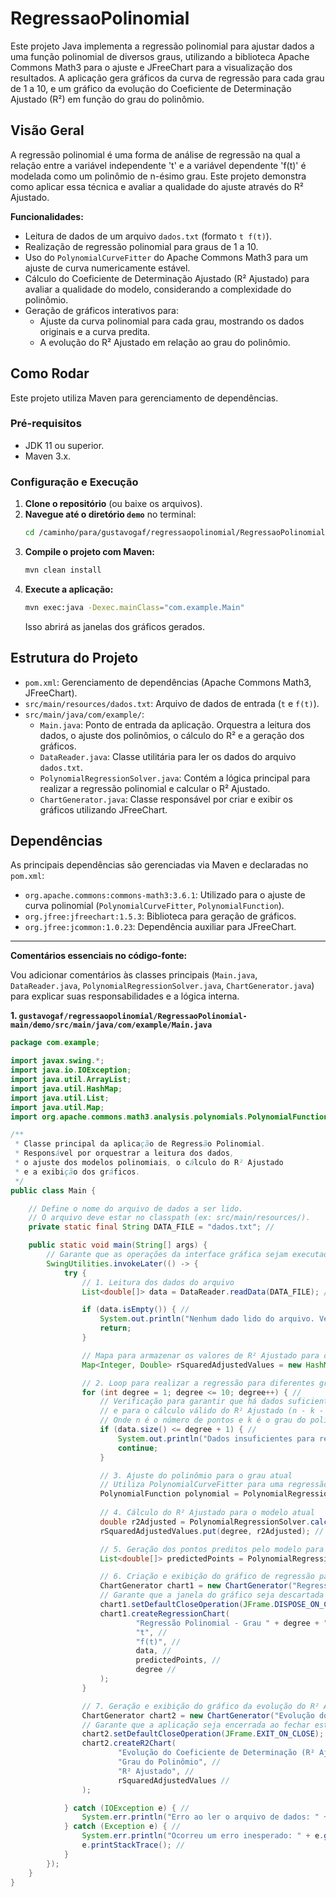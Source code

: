 # RegressaoPolinomial

Este projeto Java implementa a regressão polinomial para ajustar dados a uma função polinomial de diversos graus, utilizando a biblioteca Apache Commons Math3 para o ajuste e JFreeChart para a visualização dos resultados. A aplicação gera gráficos da curva de regressão para cada grau de 1 a 10, e um gráfico da evolução do Coeficiente de Determinação Ajustado (R²) em função do grau do polinômio.

## Visão Geral

A regressão polinomial é uma forma de análise de regressão na qual a relação entre a variável independente 't' e a variável dependente 'f(t)' é modelada como um polinômio de n-ésimo grau. Este projeto demonstra como aplicar essa técnica e avaliar a qualidade do ajuste através do R² Ajustado.

**Funcionalidades:**
* Leitura de dados de um arquivo `dados.txt` (formato `t f(t)`).
* Realização de regressão polinomial para graus de 1 a 10.
* Uso do `PolynomialCurveFitter` do Apache Commons Math3 para um ajuste de curva numericamente estável.
* Cálculo do Coeficiente de Determinação Ajustado (R² Ajustado) para avaliar a qualidade do modelo, considerando a complexidade do polinômio.
* Geração de gráficos interativos para:
    * Ajuste da curva polinomial para cada grau, mostrando os dados originais e a curva predita.
    * A evolução do R² Ajustado em relação ao grau do polinômio.

## Como Rodar

Este projeto utiliza Maven para gerenciamento de dependências.

### Pré-requisitos

* JDK 11 ou superior.
* Maven 3.x.

### Configuração e Execução

1.  **Clone o repositório** (ou baixe os arquivos).
2.  **Navegue até o diretório `demo`** no terminal:
    ```bash
    cd /caminho/para/gustavogaf/regressaopolinomial/RegressaoPolinomial-main/demo
    ```
3.  **Compile o projeto com Maven:**
    ```bash
    mvn clean install
    ```
4.  **Execute a aplicação:**
    ```bash
    mvn exec:java -Dexec.mainClass="com.example.Main"
    ```
    Isso abrirá as janelas dos gráficos gerados.

## Estrutura do Projeto

* `pom.xml`: Gerenciamento de dependências (Apache Commons Math3, JFreeChart).
* `src/main/resources/dados.txt`: Arquivo de dados de entrada (`t` e `f(t)`).
* `src/main/java/com/example/`:
    * `Main.java`: Ponto de entrada da aplicação. Orquestra a leitura dos dados, o ajuste dos polinômios, o cálculo do R² e a geração dos gráficos.
    * `DataReader.java`: Classe utilitária para ler os dados do arquivo `dados.txt`.
    * `PolynomialRegressionSolver.java`: Contém a lógica principal para realizar a regressão polinomial e calcular o R² Ajustado.
    * `ChartGenerator.java`: Classe responsável por criar e exibir os gráficos utilizando JFreeChart.

## Dependências

As principais dependências são gerenciadas via Maven e declaradas no `pom.xml`:

* `org.apache.commons:commons-math3:3.6.1`: Utilizado para o ajuste de curva polinomial (`PolynomialCurveFitter`, `PolynomialFunction`).
* `org.jfree:jfreechart:1.5.3`: Biblioteca para geração de gráficos.
* `org.jfree:jcommon:1.0.23`: Dependência auxiliar para JFreeChart.

---

**Comentários essenciais no código-fonte:**

Vou adicionar comentários às classes principais (`Main.java`, `DataReader.java`, `PolynomialRegressionSolver.java`, `ChartGenerator.java`) para explicar suas responsabilidades e a lógica interna.

**1. `gustavogaf/regressaopolinomial/RegressaoPolinomial-main/demo/src/main/java/com/example/Main.java`**

```java
package com.example;

import javax.swing.*;
import java.io.IOException;
import java.util.ArrayList;
import java.util.HashMap;
import java.util.List;
import java.util.Map;
import org.apache.commons.math3.analysis.polynomials.PolynomialFunction; // Importação adicionada

/**
 * Classe principal da aplicação de Regressão Polinomial.
 * Responsável por orquestrar a leitura dos dados,
 * o ajuste dos modelos polinomiais, o cálculo do R² Ajustado
 * e a exibição dos gráficos.
 */
public class Main {

    // Define o nome do arquivo de dados a ser lido.
    // O arquivo deve estar no classpath (ex: src/main/resources/).
    private static final String DATA_FILE = "dados.txt"; //

    public static void main(String[] args) {
        // Garante que as operações da interface gráfica sejam executadas na Event Dispatch Thread (EDT)
        SwingUtilities.invokeLater(() -> {
            try {
                // 1. Leitura dos dados do arquivo
                List<double[]> data = DataReader.readData(DATA_FILE); //

                if (data.isEmpty()) { //
                    System.out.println("Nenhum dado lido do arquivo. Verifique o arquivo " + DATA_FILE); //
                    return;
                }

                // Mapa para armazenar os valores de R² Ajustado para cada grau do polinômio
                Map<Integer, Double> rSquaredAdjustedValues = new HashMap<>(); //

                // 2. Loop para realizar a regressão para diferentes graus (de 1 a 10)
                for (int degree = 1; degree <= 10; degree++) { //
                    // Verificação para garantir que há dados suficientes para uma regressão estável
                    // e para o cálculo válido do R² Ajustado (n - k - 1 > 0).
                    // Onde n é o número de pontos e k é o grau do polinômio.
                    if (data.size() <= degree + 1) { //
                        System.out.println("Dados insuficientes para regressão de grau " + degree + " e cálculo de R² Ajustado. Pulando."); //
                        continue;
                    }

                    // 3. Ajuste do polinômio para o grau atual
                    // Utiliza PolynomialCurveFitter para uma regressão numericamente mais estável.
                    PolynomialFunction polynomial = PolynomialRegressionSolver.fitPolynomial(data, degree); //
                    
                    // 4. Cálculo do R² Ajustado para o modelo atual
                    double r2Adjusted = PolynomialRegressionSolver.calculateR2Adjusted(data, polynomial, degree); //
                    rSquaredAdjustedValues.put(degree, r2Adjusted); //

                    // 5. Geração dos pontos preditos pelo modelo para plotagem da curva
                    List<double[]> predictedPoints = PolynomialRegressionSolver.generatePredictedPoints(data, polynomial); //

                    // 6. Criação e exibição do gráfico de regressão para o grau atual
                    ChartGenerator chart1 = new ChartGenerator("Regressão Polinomial - Grau " + degree); //
                    // Garante que a janela do gráfico seja descartada ao ser fechada, liberando recursos.
                    chart1.setDefaultCloseOperation(JFrame.DISPOSE_ON_CLOSE); //
                    chart1.createRegressionChart(
                            "Regressão Polinomial - Grau " + degree + " (R² Ajustado = " + String.format("%.4f", r2Adjusted) + ")", //
                            "t", //
                            "f(t)", //
                            data, //
                            predictedPoints, //
                            degree //
                    );
                }

                // 7. Geração e exibição do gráfico da evolução do R² Ajustado por grau
                ChartGenerator chart2 = new ChartGenerator("Evolução do Coeficiente de Determinação (R² Ajustado)"); //
                // Garante que a aplicação seja encerrada ao fechar este último gráfico.
                chart2.setDefaultCloseOperation(JFrame.EXIT_ON_CLOSE); //
                chart2.createR2Chart(
                        "Evolução do Coeficiente de Determinação (R² Ajustado)", //
                        "Grau do Polinômio", //
                        "R² Ajustado", //
                        rSquaredAdjustedValues //
                );

            } catch (IOException e) { //
                System.err.println("Erro ao ler o arquivo de dados: " + e.getMessage()); //
            } catch (Exception e) { //
                System.err.println("Ocorreu um erro inesperado: " + e.getMessage()); //
                e.printStackTrace(); //
            }
        });
    }
}

